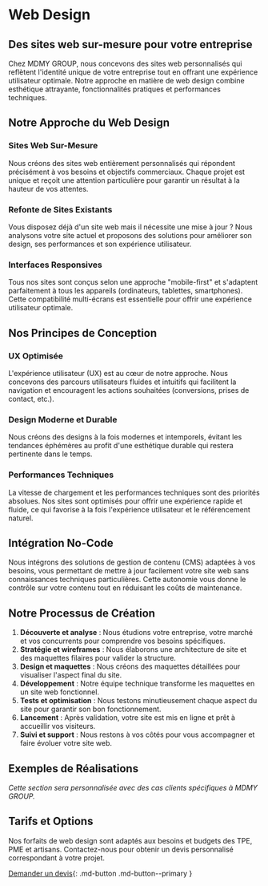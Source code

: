 # Web Design

## Des sites web sur-mesure pour votre entreprise

Chez MDMY GROUP, nous concevons des sites web personnalisés qui reflètent l'identité unique de votre entreprise tout en offrant une expérience utilisateur optimale. Notre approche en matière de web design combine esthétique attrayante, fonctionnalités pratiques et performances techniques.

## Notre Approche du Web Design

### Sites Web Sur-Mesure

Nous créons des sites web entièrement personnalisés qui répondent précisément à vos besoins et objectifs commerciaux. Chaque projet est unique et reçoit une attention particulière pour garantir un résultat à la hauteur de vos attentes.

### Refonte de Sites Existants

Vous disposez déjà d'un site web mais il nécessite une mise à jour ? Nous analysons votre site actuel et proposons des solutions pour améliorer son design, ses performances et son expérience utilisateur.

### Interfaces Responsives

Tous nos sites sont conçus selon une approche "mobile-first" et s'adaptent parfaitement à tous les appareils (ordinateurs, tablettes, smartphones). Cette compatibilité multi-écrans est essentielle pour offrir une expérience utilisateur optimale.

## Nos Principes de Conception

### UX Optimisée

L'expérience utilisateur (UX) est au cœur de notre approche. Nous concevons des parcours utilisateurs fluides et intuitifs qui facilitent la navigation et encouragent les actions souhaitées (conversions, prises de contact, etc.).

### Design Moderne et Durable

Nous créons des designs à la fois modernes et intemporels, évitant les tendances éphémères au profit d'une esthétique durable qui restera pertinente dans le temps.

### Performances Techniques

La vitesse de chargement et les performances techniques sont des priorités absolues. Nos sites sont optimisés pour offrir une expérience rapide et fluide, ce qui favorise à la fois l'expérience utilisateur et le référencement naturel.

## Intégration No-Code

Nous intégrons des solutions de gestion de contenu (CMS) adaptées à vos besoins, vous permettant de mettre à jour facilement votre site web sans connaissances techniques particulières. Cette autonomie vous donne le contrôle sur votre contenu tout en réduisant les coûts de maintenance.

## Notre Processus de Création

1. **Découverte et analyse** : Nous étudions votre entreprise, votre marché et vos concurrents pour comprendre vos besoins spécifiques.
2. **Stratégie et wireframes** : Nous élaborons une architecture de site et des maquettes filaires pour valider la structure.
3. **Design et maquettes** : Nous créons des maquettes détaillées pour visualiser l'aspect final du site.
4. **Développement** : Notre équipe technique transforme les maquettes en un site web fonctionnel.
5. **Tests et optimisation** : Nous testons minutieusement chaque aspect du site pour garantir son bon fonctionnement.
6. **Lancement** : Après validation, votre site est mis en ligne et prêt à accueillir vos visiteurs.
7. **Suivi et support** : Nous restons à vos côtés pour vous accompagner et faire évoluer votre site web.

## Exemples de Réalisations

*Cette section sera personnalisée avec des cas clients spécifiques à MDMY GROUP.*

## Tarifs et Options

Nos forfaits de web design sont adaptés aux besoins et budgets des TPE, PME et artisans. Contactez-nous pour obtenir un devis personnalisé correspondant à votre projet.

[Demander un devis](../contact.md){: .md-button .md-button--primary }